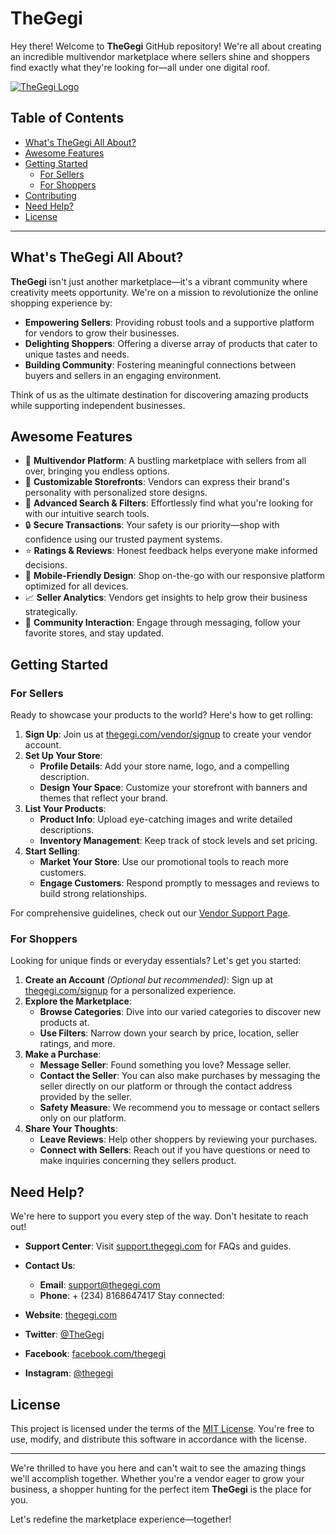 # TheGegi

Hey there! Welcome to **TheGegi** GitHub repository! We're all about creating an incredible multivendor marketplace where sellers shine and shoppers find exactly what they're looking for—all under one digital roof.

[![TheGegi Logo](https://thegegi.com/web/src/Assets/logo/tg-48-48.png)](https://thegegi.com)

## Table of Contents

- [What's TheGegi All About?](#whats-thegegi-all-about)
- [Awesome Features](#awesome-features)
- [Getting Started](#getting-started)
  - [For Sellers](#for-sellers)
  - [For Shoppers](#for-shoppers)
- [Contributing](#contributing)
- [Need Help?](#need-help)
- [License](#license)

---

## What's TheGegi All About?

**TheGegi** isn't just another marketplace—it's a vibrant community where creativity meets opportunity. We're on a mission to revolutionize the online shopping experience by:

- **Empowering Sellers**: Providing robust tools and a supportive platform for vendors to grow their businesses.
- **Delighting Shoppers**: Offering a diverse array of products that cater to unique tastes and needs.
- **Building Community**: Fostering meaningful connections between buyers and sellers in an engaging environment.

Think of us as the ultimate destination for discovering amazing products while supporting independent businesses.

## Awesome Features

- 🔹 **Multivendor Platform**: A bustling marketplace with sellers from all over, bringing you endless options.
- 🎨 **Customizable Storefronts**: Vendors can express their brand's personality with personalized store designs.
- 🔎 **Advanced Search & Filters**: Effortlessly find what you're looking for with our intuitive search tools.
- 🔒 **Secure Transactions**: Your safety is our priority—shop with confidence using our trusted payment systems.
- ⭐ **Ratings & Reviews**: Honest feedback helps everyone make informed decisions.
- 📱 **Mobile-Friendly Design**: Shop on-the-go with our responsive platform optimized for all devices.
- 📈 **Seller Analytics**: Vendors get insights to help grow their business strategically.
- 💬 **Community Interaction**: Engage through messaging, follow your favorite stores, and stay updated.

## Getting Started

### For Sellers

Ready to showcase your products to the world? Here's how to get rolling:

1. **Sign Up**: Join us at [thegegi.com/vendor/signup](https://thegegi.com/vendor/signup) to create your vendor account.
2. **Set Up Your Store**:
   - **Profile Details**: Add your store name, logo, and a compelling description.
   - **Design Your Space**: Customize your storefront with banners and themes that reflect your brand.
3. **List Your Products**:
   - **Product Info**: Upload eye-catching images and write detailed descriptions.
   - **Inventory Management**: Keep track of stock levels and set pricing.
4. **Start Selling**:
   - **Market Your Store**: Use our promotional tools to reach more customers.
   - **Engage Customers**: Respond promptly to messages and reviews to build strong relationships.

For comprehensive guidelines, check out our [Vendor Support Page](https://support.thegegi.com/vendors).

### For Shoppers

Looking for unique finds or everyday essentials? Let's get you started:

1. **Create an Account** _(Optional but recommended)_: Sign up at [thegegi.com/signup](https://thegegi.com/signup) for a personalized experience.
2. **Explore the Marketplace**:
   - **Browse Categories**: Dive into our varied categories to discover new products at.
   - **Use Filters**: Narrow down your search by price, location, seller ratings, and more.
3. **Make a Purchase**:
   - **Message Seller**: Found something you love? Message seller.
   - **Contact the Seller**: You can also make purchases by messaging the seller directly on our platform or through the contact address provided by the seller.
   - **Safety Measure**: We recommend you to message or contact sellers only on our platform.
4. **Share Your Thoughts**:
   - **Leave Reviews**: Help other shoppers by reviewing your purchases.
   - **Connect with Sellers**: Reach out if you have questions or need to make inquiries concerning they sellers product.
 
## Need Help?

We're here to support you every step of the way. Don't hesitate to reach out!

- **Support Center**: Visit [support.thegegi.com](https://support.thegegi.com) for FAQs and guides.
- **Contact Us**:
  - **Email**: [support@thegegi.com](mailto:support@thegegi.com)
  - **Phone**: + (234) 8168647417
Stay connected:

- **Website**: [thegegi.com](https://thegegi.com)
- **Twitter**: [@TheGegi](https://twitter.com/thegegi)
- **Facebook**: [facebook.com/thegegi](https://facebook.com/thegegi)
- **Instagram**: [@thegegi](https://instagram.com/thegegi)

## License

This project is licensed under the terms of the [MIT License](https://github.com/TheGegi/TheGegi/blob/main/LICENSE). You're free to use, modify, and distribute this software in accordance with the license.

---

We're thrilled to have you here and can't wait to see the amazing things we'll accomplish together. Whether you're a vendor eager to grow your business, a shopper hunting for the perfect item  **TheGegi** is the place for you.

Let's redefine the marketplace experience—together!
